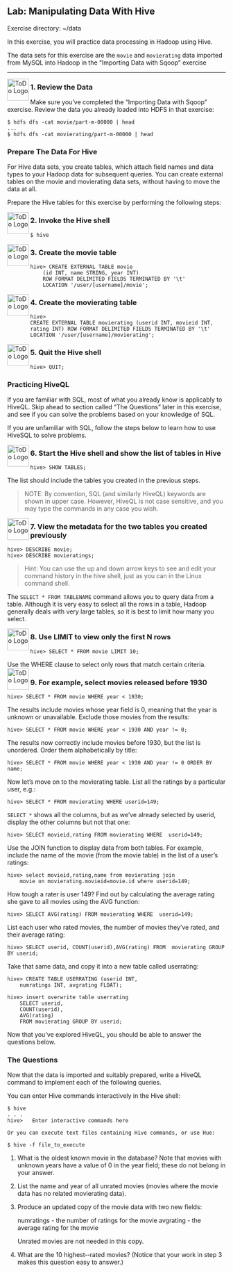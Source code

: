 ## Lab: Manipulating Data With Hive

Exercise directory: ~/data

In this exercise, you will practice data processing in Hadoop using Hive.

The data sets for this exercise are the `movie` and `movierating` data imported from MySQL into Hadoop in the “Importing Data with Sqoop” exercise

----

<img src="https://user-images.githubusercontent.com/558905/40613898-7a6c70d6-624e-11e8-9178-7bde851ac7bd.png" align="left" width="50" height="50" title="ToDo Logo">
<h3>1. Review the Data</h3>

Make sure you’ve completed the “Importing Data with Sqoop” exercise. Review the data you already loaded into HDFS in that exercise:

	$ hdfs dfs -cat movie/part-m-00000 | head
	...
	$ hdfs dfs -cat movierating/part-m-00000 | head


### Prepare The Data For Hive

For Hive data sets, you create tables, which attach field names and data types to your Hadoop data for subsequent queries. You can create external tables on the movie and movierating data sets, without having to move the data at all.

Prepare the Hive tables for this exercise by performing the following steps:

<img src="https://user-images.githubusercontent.com/558905/40613898-7a6c70d6-624e-11e8-9178-7bde851ac7bd.png" align="left" width="50" height="50" title="ToDo Logo">
<h3>2. Invoke the Hive shell</h3>

	$ hive

<img src="https://user-images.githubusercontent.com/558905/40613898-7a6c70d6-624e-11e8-9178-7bde851ac7bd.png" align="left" width="50" height="50" title="ToDo Logo">
<h3>3. Create the  movie table</h3>

	hive> CREATE EXTERNAL TABLE movie
		(id INT, name STRING, year INT)
		ROW FORMAT DELIMITED FIELDS TERMINATED BY '\t'
		LOCATION '/user/[username]/movie';

<img src="https://user-images.githubusercontent.com/558905/40613898-7a6c70d6-624e-11e8-9178-7bde851ac7bd.png" align="left" width="50" height="50" title="ToDo Logo">
<h3>4. Create the movierating table</h3>

	hive> 
	CREATE EXTERNAL TABLE movierating (userid INT, movieid INT, rating INT) ROW FORMAT DELIMITED FIELDS TERMINATED BY '\t' LOCATION '/user/[username]/movierating';

<img src="https://user-images.githubusercontent.com/558905/40613898-7a6c70d6-624e-11e8-9178-7bde851ac7bd.png" align="left" width="50" height="50" title="ToDo Logo">
<h3>5. Quit the Hive shell</h3>

	hive> QUIT;

### Practicing HiveQL

If you are familiar with SQL, most of what you already know is applicably to HiveQL. Skip ahead to section called “The Questions” later in this exercise, and see if you can solve the problems based on your knowledge of SQL.

If you are unfamiliar with SQL, follow the steps below to learn how to use HiveSQL to solve problems.

<img src="https://user-images.githubusercontent.com/558905/40613898-7a6c70d6-624e-11e8-9178-7bde851ac7bd.png" align="left" width="50" height="50" title="ToDo Logo">
<h3>6. Start the Hive shell and show the list of tables in Hive</h3>

	hive> SHOW TABLES;

The list should include the tables you created in the previous steps.

>NOTE: By convention, SQL (and similarly HiveQL) keywords are shown in upper case. However, HiveQL is not case sensitive, and you may type the commands in any case you wish.

<img src="https://user-images.githubusercontent.com/558905/40613898-7a6c70d6-624e-11e8-9178-7bde851ac7bd.png" align="left" width="50" height="50" title="ToDo Logo">
<h3>7. View the metadata for the two tables you created previously</h3>

	hive> DESCRIBE movie;
	hive> DESCRIBE movieratings;

>Hint: You can use the up and down arrow keys to see and edit your command history in the hive shell, just as you can in the Linux command shell.

The `SELECT * FROM TABLENAME` command allows you to query data from a table. Although it is very easy to select all the rows in a table, 
Hadoop generally deals with very large tables, so it is best to limit how many you select. 

<img src="https://user-images.githubusercontent.com/558905/40613898-7a6c70d6-624e-11e8-9178-7bde851ac7bd.png" align="left" width="50" height="50" title="ToDo Logo">
<h3>8. Use LIMIT to view only the first N rows</h3>

	hive> SELECT * FROM movie LIMIT 10;

Use the WHERE clause to select only rows that match certain criteria.
<img src="https://user-images.githubusercontent.com/558905/40613898-7a6c70d6-624e-11e8-9178-7bde851ac7bd.png" align="left" width="50" height="50" title="ToDo Logo">
<h3>9. For example, select movies released before 1930</h3>

	hive> SELECT * FROM movie WHERE year < 1930;

The results include movies whose year field is 0, meaning that the year is unknown or unavailable. Exclude those movies from the results:

	hive> SELECT * FROM movie WHERE year < 1930 AND year != 0;

The results now correctly include movies before 1930, but the list is unordered. Order them alphabetically by title:

	hive> SELECT * FROM movie WHERE year < 1930 AND year != 0 ORDER BY name;

Now let’s move on to the movierating table. List all the ratings by a particular user, e.g.:

	hive> SELECT * FROM movierating WHERE userid=149;

`SELECT *` shows all the columns, but as we’ve already selected by userid, display the other columns but not that one:

	hive> SELECT movieid,rating FROM movierating WHERE  userid=149;

Use the JOIN function to display data from both tables. For example, include the name of the movie (from the movie table) in the list of a user’s ratings:

	hive> select movieid,rating,name from movierating join
		movie on movierating.movieid=movie.id where userid=149;

How tough a rater is user 149? Find out by calculating the average rating she gave to all movies using the AVG function:

	hive> SELECT AVG(rating) FROM movierating WHERE  userid=149;

List each user who rated movies, the number of movies they’ve rated, and their average rating:

	hive> SELECT userid, COUNT(userid),AVG(rating) FROM  movierating GROUP BY userid;

Take that same data, and copy it into a new table called userrating:

	hive> CREATE TABLE USERRATING (userid INT,
		numratings INT, avgrating FLOAT);

	hive> insert overwrite table userrating 
		SELECT userid,
		COUNT(userid),
		AVG(rating)
		FROM movierating GROUP BY userid;

Now that you’ve explored HiveQL, you should be able to answer the questions below.


### The Questions

Now that the data is imported and suitably prepared, write a HiveQL command to implement each of the following queries.

You can enter Hive commands interactively in the Hive shell:

	$ hive
	. . .
	hive>	Enter interactive commands here

	Or you can execute text files containing Hive commands, or use Hue:

	$ hive -f file_to_execute

1.	What is the oldest known movie in the database? Note that movies with
unknown years have a value of 0 in the year field; these do not belong in your answer.

2.	List the name and year of all unrated movies (movies where the movie data has no related movierating data).

3.	Produce an updated copy of the movie data with two new fields: 

	numratings - the number of ratings for the movie
	avgrating - the average rating for the movie 

	Unrated  movies are not needed in this copy.

4.	What are the 10 highest-‐rated movies? (Notice that your work in step 3 makes this question easy to answer.)
